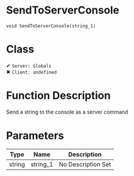 # SendToServerConsole
```
void SendToServerConsole(string_1)
```
# Class
✔ `Server: Globals`  
✖ `Client: undefined`  

# Function Description
Send a string to the console as a server command
# Parameters
Type|Name|Description
--|--|--
string|string_1|No Description Set
